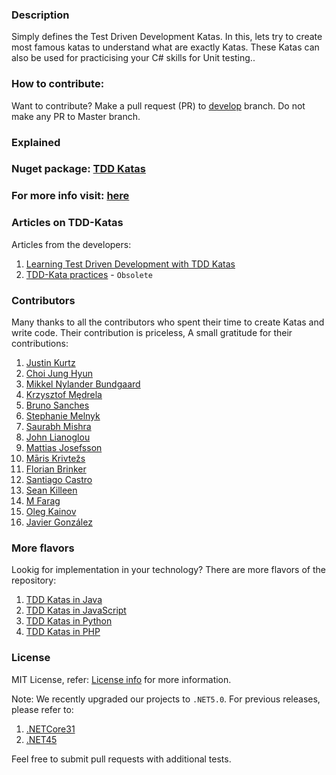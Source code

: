 ### Description
Simply defines the Test Driven Development Katas. In this, lets try to create most famous katas to understand what are exactly Katas. These Katas can also be used for practicising your C# skills for Unit testing..

### How to contribute:
Want to contribute? Make a pull request (PR) to [develop](https://github.com/garora/TDD-Katas/tree/develop) branch. Do not make any PR to Master branch.

### Explained 
### Nuget package: [TDD Katas](https://www.nuget.org/packages/TDD.Katas/)

### For more info visit: [here](/KatasReadme.md)
### Articles on TDD-Katas 
Articles from the developers:
 
 1. [Learning Test Driven Development with TDD Katas](http://goo.gl/5NYpVI)
 2. [TDD-Kata practices](http://tddkatas.codeplex.com/) - `Obsolete`
 

### Contributors
Many thanks to all the contributors who spent their time to create Katas and write code. Their contribution is priceless, A small gratitude for their contributions:

 1. [Justin Kurtz](https://github.com/justinkurtz)
 2. [Choi Jung Hyun](https://github.com/cjhnim)
 3. [Mikkel Nylander Bundgaard](https://github.com/mikkelbu)
 4. [Krzysztof Mędrela](https://github.com/chrismedrela)
 5. [Bruno Sanches](https://github.com/brunops)
 6. [Stephanie Melnyk](https://github.com/smelnyk-va)
 7. [Saurabh Mishra](https://github.com/saurabh9694)
 8. [John Lianoglou](https://github.com/prometheas)
 9. [Mattias Josefsson](https://github.com/matjos)
 10. [Māris Krivtežs](https://github.com/marisks)
 11. [Florian Brinker](https://github.com/fbrinker)
 12. [Santiago Castro](https://github.com/bryant1410)
 13. [Sean Killeen](https://github.com/SeanKilleen)
 14. [M Farag](https://github.com/MoeFarag)
 15. [Oleg Kainov](https://github.com/okainov)
 16. [Javier González](https://github.com/vitota95)
 
### More flavors
Lookig for implementation in your technology? There are more flavors of the repository:

 1. [TDD Katas in Java](https://github.com/garora/TDD-Katas-Java)
 2. [TDD Katas in JavaScript](https://github.com/garora/TDD-Katas-JavaScript)
 3. [TDD Katas in Python](https://github.com/garora/TDD-Katas-Python)
 4. [TDD Katas in PHP](https://github.com/garora/TDD-Katas-PHP)

### License
MIT License, refer: [License info](/LICENSE.txt) for more information.

Note: We recently upgraded our projects to `.NET5.0`. For previous releases, please refer to:
 1. [.NETCore31](https://github.com/garora/TDD-Katas/tree/netcore31)
 2. [.NET45](https://github.com/garora/TDD-Katas/tree/net45)

Feel free to submit pull requests with additional tests.
